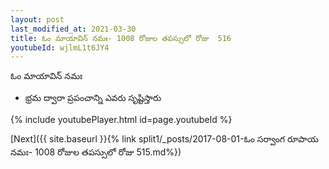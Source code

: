 ```yaml
---
layout: post
last_modified_at: 2021-03-30
title: ఓం మాయావిన్ నమః- 1008 రోజుల తపస్సులో రోజు  516
youtubeId: wjlmL1t6JY4
---
```

 
 
 ఓం మాయావిన్ నమః  
 
 -  భ్రమ ద్వారా ప్రపంచాన్ని ఎవరు సృష్టిస్తారు 
 
  
 
  
 
 
 
 
 
 


{% include youtubePlayer.html id=page.youtubeId %}
 
[Next]({{ site.baseurl }}{% link  split1/_posts/2017-08-01-ఓం సర్వాంగ రూపాయ నమః- 1008 రోజుల తపస్సులో రోజు  515.md%})
 
